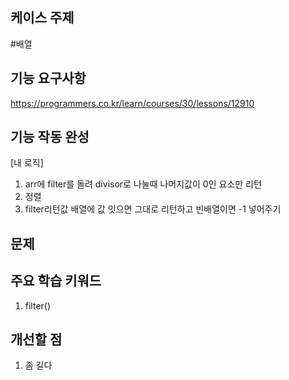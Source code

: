 ## 케이스 주제

#배열

## 기능 요구사항

https://programmers.co.kr/learn/courses/30/lessons/12910

## 기능 작동 완성

[내 로직]
1. arr에 filter를 돌려 divisor로 나눌때 나머지값이 0인 요소만 리턴
2. 정렬
3. filter리턴값 배열에 값 잇으면 그대로 리턴하고 빈배열이면 -1 넣어주기


## 문제



## 주요 학습 키워드

1. filter()

## 개선할 점

1. 좀 길다